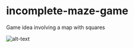 # incomplete-maze-game

Game idea involving a map with squares

![alt-text](https://github.com/LiljaKiiski/unfinished-maze-game/blob/master/cover.png)
